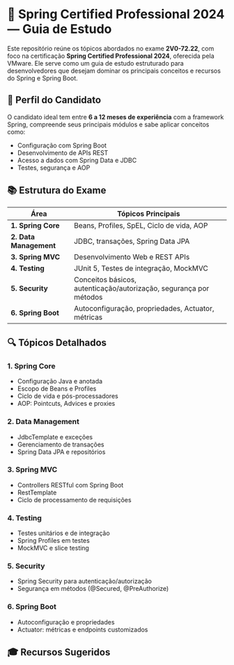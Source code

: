 # 🌱 Spring Certified Professional 2024 — Guia de Estudo

Este repositório reúne os tópicos abordados no exame **2V0-72.22**, com foco na certificação **Spring Certified Professional 2024**, oferecida pela VMware. Ele serve como um guia de estudo estruturado para desenvolvedores que desejam dominar os principais conceitos e recursos do Spring e Spring Boot.

## 🧠 Perfil do Candidato

O candidato ideal tem entre **6 a 12 meses de experiência** com a framework Spring, compreende seus principais módulos e sabe aplicar conceitos como:

- Configuração com Spring Boot
- Desenvolvimento de APIs REST
- Acesso a dados com Spring Data e JDBC
- Testes, segurança e AOP

## 📚 Estrutura do Exame

| Área | Tópicos Principais |
|------|--------------------|
| **1. Spring Core** | Beans, Profiles, SpEL, Ciclo de vida, AOP |
| **2. Data Management** | JDBC, transações, Spring Data JPA |
| **3. Spring MVC** | Desenvolvimento Web e REST APIs |
| **4. Testing** | JUnit 5, Testes de integração, MockMVC |
| **5. Security** | Conceitos básicos, autenticação/autorização, segurança por métodos |
| **6. Spring Boot** | Autoconfiguração, propriedades, Actuator, métricas |

## 🔍 Tópicos Detalhados

### 1. Spring Core

- Configuração Java e anotada
- Escopo de Beans e Profiles
- Ciclo de vida e pós-processadores
- AOP: Pointcuts, Advices e proxies

### 2. Data Management

- JdbcTemplate e exceções
- Gerenciamento de transações
- Spring Data JPA e repositórios

### 3. Spring MVC

- Controllers RESTful com Spring Boot
- RestTemplate
- Ciclo de processamento de requisições

### 4. Testing

- Testes unitários e de integração
- Spring Profiles em testes
- MockMVC e slice testing

### 5. Security

- Spring Security para autenticação/autorização
- Segurança em métodos (@Secured, @PreAuthorize)

### 6. Spring Boot

- Autoconfiguração e propriedades
- Actuator: métricas e endpoints customizados

## 🎓 Recursos Sugeridos


